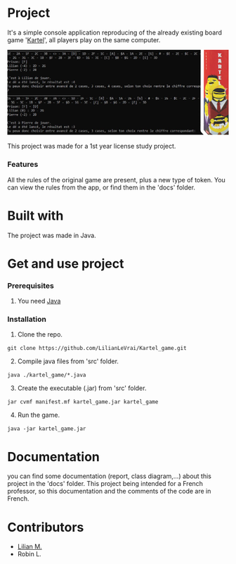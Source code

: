 # Project

It's a simple console application reproducing of the already existing board game '[Kartel](https://boardgamegeek.com/boardgame/244584/kartel "")', all players play on the same computer.

![](./imgReadme.jpg)

This project was made for a 1st year license study project.

### Features 

All the rules of the original game are present, plus a new type of token. You can view the rules from the app, or find them in the 'docs' folder.

# Built with 

The project was made in Java.

# Get and use project

### Prerequisites

1. You need [Java](https://www.java.com/ "")

### Installation 

1. Clone the repo. 
```
git clone https://github.com/LilianLeVrai/Kartel_game.git
```
2. Compile java files from 'src' folder. 
```
java ./kartel_game/*.java
```
3. Create the executable (.jar) from 'src' folder.
```
jar cvmf manifest.mf kartel_game.jar kartel_game
```
4. Run the game. 
```
java -jar kartel_game.jar
```


# Documentation

you can find some documentation (report, class diagram,...) about this project in the 'docs' folder. 
This project being intended for a French professor, so this documentation and the comments of the code are in French.

# Contributors 

- [Lilian M.](https://github.com/LilianLeVrai "")
- Robin L.





